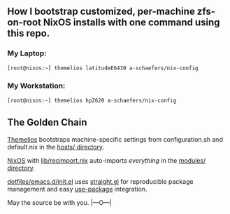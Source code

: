 ## How I bootstrap customized, per-machine zfs-on-root NixOS installs with one command using this repo.

### My Laptop:
```bash
[root@nixos:~] themelios latitudeE6430 a-schaefers/nix-config
```

### My Workstation:
```bash
[root@nixos:~] themelios hpZ620 a-schaefers/nix-config
```

## The Golden Chain
[Themelios](https://github.com/a-schaefers/themelios) bootstraps machine-specific settings from configuration.sh and default.nix in the [hosts/ directory](https://github.com/a-schaefers/nix-config/tree/master/hosts).

[NixOS](https://nixos.org/) with [lib/recimport.nix](https://github.com/a-schaefers/nix-config/blob/master/lib/recimport.nix) auto-imports _everything_ in the [modules/ directory](https://github.com/a-schaefers/nix-config/tree/master/modules).

[dotfiles/emacs.d/init.el](https://github.com/a-schaefers/nix-config/blob/master/dotfiles/.emacs.d/init.el) uses [straight.el](https://github.com/raxod502/straight.el) for reproducible package management and easy [use-package](https://github.com/jwiegley/use-package) integration.

May the source be with you. |—O—|
